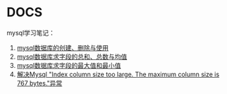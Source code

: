 # DOCS

mysql学习笔记：

    
1. [mysql数据库的创建、删除与使用](./X_01_insert_select_update_delete.html)
2. [mysql数据库求字段的总和、总数与均值](./X_02_sum_count_avg.html)
3. [mysql数据库求字段的最大值和最小值](./X_03_greatest_least.html)
4. [解决Mysql "Index column size too large. The maximum column size is 767 bytes."异常](./X_04_Index_column_size_too_large_The_maximum_column_size_is_767_bytes.html)
